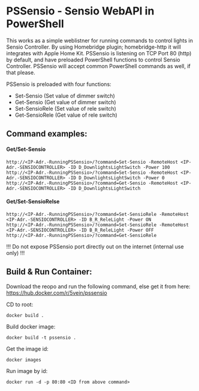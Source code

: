 # PSSensio - Sensio WebAPI in PowerShell


This works as a simple weblistner for running commands to control lights in Sensio Controller.
By using Homebridge plugin; homebridge-http it will integrates with Apple Home Kit.
PSSensio is listening on TCP Port 80 (http) by default, and have preloaded PowerShell functions to control Sensio Controller. PSSensio will accept common PowerShell commands as well, if that please.


PSSensio is preloaded with four functions:
* Set-Sensio (Set value of dimmer switch)
* Get-Sensio (Get value of dimmer switch)
* Set-SensioRele (Set value of rele switch)
* Get-SensioRele (Get value of rele switch)

## Command examples:

#### Get/Set-Sensio
	
    http://<IP-Adr.-RunningPSSensio>/?command=Set-Sensio -RemoteHost <IP-Adr.-SENSIOCONTROLLER> -ID D_DownlightsLightSwitch -Power 100
    http://<IP-Adr.-RunningPSSensio>/?command=Set-Sensio -RemoteHost <IP-Adr.-SENSIOCONTROLLER> -ID D_DownlightsLightSwitch -Power 0
    http://<IP-Adr.-RunningPSSensio>/?command=Get-Sensio -RemoteHost <IP-Adr.-SENSIOCONTROLLER> -ID D_DownlightsLightSwitch

#### Get/Set-SensioRelse

    http://<IP-Adr.-RunningPSSensio>/?command=Set-SensioRele -RemoteHost <IP-Adr.-SENSIOCONTROLLER> -ID B_R_ReleLight -Power ON
    http://<IP-Adr.-RunningPSSensio>/?command=Set-SensioRele -RemoteHost <IP-Adr.-SENSIOCONTROLLER> -ID B_R_ReleLight -Power OFF
    http://<IP-Adr.-RunningPSSensio>/?command=Get-SensioRele
    

!!! Do not expose PSSensio port directly out on the internet (internal use only) !!! 


## Build & Run Container:
Download the reopo and run the following command, else get it from here: https://hub.docker.com/r/5vein/pssensio

CD to root:

	docker build .

Build docker image:

	docker build -t pssensio .

Get the image id: 

	docker images

Run image by id:

	docker run -d -p 80:80 <ID from above command>
